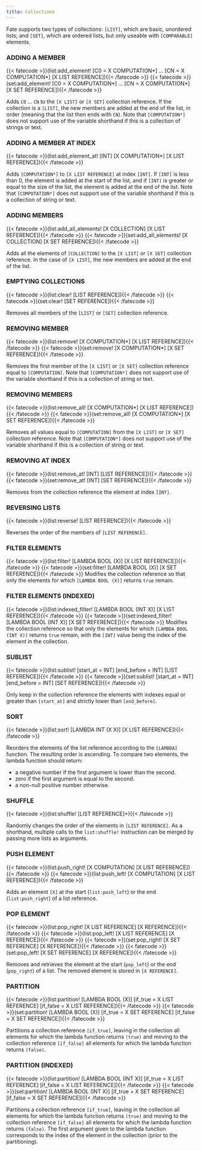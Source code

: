 ```yaml
---
title: Collections
---
```

Fate supports two types of collections: `[LIST]`, which are basic, unordered
lists; and `[SET]`, which are ordered lists, but only useable with
`[COMPARABLE]` elements.

### ADDING A MEMBER
{{< fatecode >}}(list:add_element! [C0 = X COMPUTATION*] ... [CN = X COMPUTATION*] [X LIST REFERENCE]){{< /fatecode >}}
{{< fatecode >}}(set:add_element! [C0 = X COMPUTATION*] ... [CN = X COMPUTATION*] [X SET REFERENCE]){{< /fatecode >}}

Adds `C0` ... `CN` to the `[X LIST]` or `[X SET]` collection reference. If the
collection is a `[LIST]`, the new members are added at the end of the list, in
order (meaning that the list then ends with `CN`). Note that `[COMPUTATION*]`
does not support use of the variable shorthand if this is a collection of
strings or text.

### ADDING A MEMBER AT INDEX
{{< fatecode >}}(list:add_element_at! [INT] [X COMPUTATION*] [X LIST REFERENCE]){{< /fatecode >}}

Adds `[COMPUTATION*]` to `[X LIST REFERENCE]` at index `[INT]`. If `[INT]` is
less than 0, the element is added at the start of the list, and if `[INT]` is
greater or equal to the size of the list, the element is added at the end of
the list. Note that `[COMPUTATION*]` does not support use of the variable
shorthand if this is a collection of string or text.

### ADDING MEMBERS
{{< fatecode >}}(list:add_all_elements! [X COLLECTION] [X LIST REFERENCE]){{< /fatecode >}}
{{< fatecode >}}(set:add_all_elements! [X COLLECTION] [X SET REFERENCE]){{< /fatecode >}}

Adds all the elements of `[COLLECTION]` to the `[X LIST]` or `[X SET]`
collection reference. In the case of `[X LIST]`, the new members are added at
the end of the list.

### EMPTYING COLLECTIONS
{{< fatecode >}}(list:clear! [LIST REFERENCE]){{< /fatecode >}}
{{< fatecode >}}(set:clear! [SET REFERENCE]){{< /fatecode >}}

Removes all members of the `[LIST]` or `[SET]` collection reference.

### REMOVING MEMBER
{{< fatecode >}}(list:remove! [X COMPUTATION*] [X LIST REFERENCE]){{< /fatecode >}}
{{< fatecode >}}(set:remove! [X COMPUTATION*] [X SET REFERENCE]){{< /fatecode >}}

Removes the first member of the `[X LIST]` or `[X SET]` collection reference
equal to `[COMPUTATION]`.  Note that `[COMPUTATION*]` does not support use of
the variable shorthand if this is a collection of string or text.

### REMOVING MEMBERS
{{< fatecode >}}(list:remove_all! [X COMPUTATION*] [X LIST REFERENCE]){{< /fatecode >}}
{{< fatecode >}}(set:remove_all! [X COMPUTATION*] [X SET REFERENCE]){{< /fatecode >}}

Removes all values equal to `[COMPUTATION]` from the `[X LIST]` or `[X SET]`
collection reference.  Note that `[COMPUTATION*]` does not support use of the
variable shorthand if this is a collection of string or text.

### REMOVING AT INDEX
{{< fatecode >}}(list:remove_at! [INT] [LIST REFERENCE]){{< /fatecode >}}
{{< fatecode >}}(set:remove_at! [INT] [SET REFERENCE]){{< /fatecode >}}

Removes from the collection reference the element at index `[INT]`.

### REVERSING LISTS
{{< fatecode >}}(list:reverse! [LIST REFERENCE]){{< /fatecode >}}

Reverses the order of the members of `[LIST REFERENCE]`.

### FILTER ELEMENTS
{{< fatecode >}}(list:filter! [LAMBDA BOOL (X)] [X LIST REFERENCE]){{< /fatecode >}}
{{< fatecode >}}(set:filter! [LAMBDA BOOL (X)] [X SET REFERENCE]){{< /fatecode >}}
Modifies the collection reference so that only the elements for which
`[LAMBDA BOOL (X)]` returns `true` remain.

### FILTER ELEMENTS (INDEXED)
{{< fatecode >}}(list:indexed_filter! [LAMBDA BOOL (INT X)] [X LIST REFERENCE]){{< /fatecode >}}
{{< fatecode >}}(set:indexed_filter! [LAMBDA BOOL (INT X)] [X SET REFERENCE]){{< /fatecode >}}
Modifies the collection reference so that only the elements for which
`[LAMBDA BOOL (INT X)]` returns `true` remain, with the `[INT]` value being the
index of the element in the collection.

### SUBLIST
{{< fatecode >}}(list:sublist! [start_at = INT] [end_before = INT] [LIST REFERENCE]){{< /fatecode >}}
{{< fatecode >}}(set:sublist! [start_at = INT] [end_before = INT] [SET REFERENCE]){{< /fatecode >}}

Only keep in the collection reference the elements with indexes equal or
greater than `[start_at]` and strictly lower than `[end_before]`.

### SORT
{{< fatecode >}}(list:sort! [LAMBDA INT (X X)] [X LIST REFERENCE]){{< /fatecode >}}

Reorders the elements of the list reference according to the `[LAMBDA]`
function. The resulting order is ascending. To compare two elements, the lambda
function should return:
- a negative number if the first argument is lower than the second.
- zero if the first argument is equal to the second.
- a non-null positive number otherwise.

### SHUFFLE
{{< fatecode >}}(list:shuffle! [LIST REFERENCE]+){{< /fatecode >}}

Randomly changes the order of the elements in `[LIST REFERENCE]`. As a
shorthand, multiple calls to the `list:shuffle!` instruction can be merged by
passing more lists as arguments.

### PUSH ELEMENT
{{< fatecode >}}(list:push_right! [X COMPUTATION] [X LIST REFERENCE]){{< /fatecode >}}
{{< fatecode >}}(list:push_left! [X COMPUTATION] [X LIST REFERENCE]){{< /fatecode >}}

Adds an element `[X]` at the start (`list:push_left`) or the end
(`list:push_right`) of a list reference.

### POP ELEMENT
{{< fatecode >}}(list:pop_right! [X LIST REFERENCE] [X REFERENCE]){{< /fatecode >}}
{{< fatecode >}}(list:pop_left! [X LIST REFERENCE] [X REFERENCE]){{< /fatecode >}}
{{< fatecode >}}(set:pop_right! [X SET REFERENCE] [X REFERENCE]){{< /fatecode >}}
{{< fatecode >}}(set:pop_left! [X SET REFERENCE] [X REFERENCE]){{< /fatecode >}}


Removes and retrieves the element at the start (`pop_left`) or the end
(`pop_right`) of a list. The removed element is stored in `[X REFERENCE]`.

### PARTITION
{{< fatecode >}}(list:partition! [LAMBDA BOOL (X)] [if_true = X LIST REFERENCE] [if_false = X LIST REFERENCE]){{< /fatecode >}}
{{< fatecode >}}(set:partition! [LAMBDA BOOL (X)] [if_true = X SET REFERENCE] [if_false = X SET REFERENCE]){{< /fatecode >}}

Partitions a collection reference `[if_true]`, leaving in the collection all elements
for which the lambda function returns `(true)` and moving to the collection reference
`[if_false]` all elements for which the lambda function returns `(false)`.

### PARTITION (INDEXED)
{{< fatecode >}}(list:partition! [LAMBDA BOOL (INT X)] [if_true = X LIST REFERENCE] [if_false = X LIST REFERENCE]){{< /fatecode >}}
{{< fatecode >}}(set:partition! [LAMBDA BOOL (INT X)] [if_true = X SET REFERENCE] [if_false = X SET REFERENCE]){{< /fatecode >}}

Partitions a collection reference `[if_true]`, leaving in the collection all elements
for which the lambda function returns `(true)` and moving to the collection reference
`[if_false]` all elements for which the lambda function returns `(false)`. The first
argument given to the lambda function corresponds to the index of the element in
the collection (prior to the partitioning).
